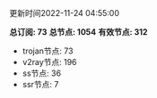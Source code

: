 更新时间2022-11-24 04:55:00

**总订阅: 73**
**总节点: 1054**
**有效节点: 312**
- trojan节点: 73
- v2ray节点: 196
- ss节点: 36
- ssr节点: 7

